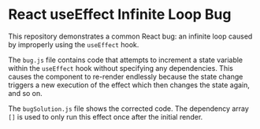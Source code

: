 # React useEffect Infinite Loop Bug
This repository demonstrates a common React bug: an infinite loop caused by improperly using the `useEffect` hook.

The `bug.js` file contains code that attempts to increment a state variable within the `useEffect` hook without specifying any dependencies. This causes the component to re-render endlessly because the state change triggers a new execution of the effect which then changes the state again, and so on. 

The `bugSolution.js` file shows the corrected code.  The dependency array `[]` is used to only run this effect once after the initial render.